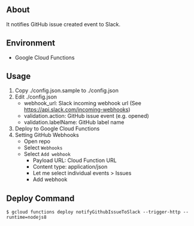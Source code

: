 ## About

It notifies GitHub issue created event to Slack.

## Environment

- Google Cloud Functions

## Usage

1. Copy ./config.json.sample to ./config.json
2. Edit ./config.json
    * webhook_url: Slack incoming webhook url (See https://api.slack.com/incoming-webhooks)
    * validation.action: GitHub issue event (e.g. opened)
    * validation.labelName: GitHub label name
3. Deploy to Google Cloud Functions
4. Setting GitHub Webhooks
    * Open repo
    * Select `Webhooks`
    * Select `Add webhook`
        * Payload URL: Cloud Function URL
        * Content type: application/json
        * Let me select individual events > Issues
        * Add webhook

## Deploy Command

```
$ gcloud functions deploy notifyGithubIssueToSlack --trigger-http --runtime=nodejs8
```
